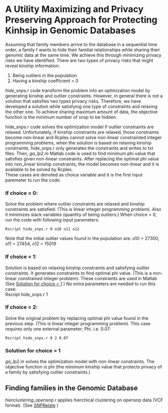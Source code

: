 
# A Utility Maximizing and Privacy Preserving Approach for Protecting Kinhsip in Genomic Databases
Assuming that family members arrive to the database in a sequential time order, a family f wants to hide their familial relationships while sharing their genomic data at the same time. We achieve this through minimizing privacy risks we have identified. There are two types of privacy risks that might reveal kinship information:
1. Being outliers in the population  
2. Having a kinship coefficient > 0 
  
_hide_snps.r_ code transform the problem into an optimization model by generating kinship and outlier constraints. However, in general there is not a solution that satisfies two types privacy risks. Therefore, we have developed a solution while satisfying one type of constraints and relaxing the other one. To achieve sharing maximum amount of data, the objective function is the minimum number of snsp to be hidden.  
  
hide_snps.r code solves the optimization model if outlier constraints are relaxed. Unfortunately, if kinship constraints are relaxed, those constraints become non-linear and Rcplex cannot solve non-linear constrainted integer programming problems, when the solution is based on relaxing kinship constraints, hide_snps.r only generates the constraints and writes to txt files. Then, _ga_lp2.m_ Matlab code is used to find minimum phi value that satisfies given non-linear constraints. After replacing the optimal phi value into non_linear kinship constraints, the model becomes non-linear and it is available to be solved by Rcplex.   
These cases are denoted as choice variable and it is the first input paremeter to run the code:
### If choice = 0:
Solve the problem where outlier constraints are relaxed and kinship constraints are satisfied. (This is linear integer programming problem). Also it minimizes slack variables (quantity of being outliers.) 
When choice = 0, run the code with following input parameters:  
```shell
Rscript hide_snps.r 0 o10 o11 o12
```
Note that the initial outlier values found in the population are: o10 = 27300, o11 = 27454, o12 = 15019   
### If choice = 1:
Solution is based on relaxing kinship constraints and satisfying outlier constraints. It generates constraints to find optimal phi value. (This is a non-linear constrained integer problem). These constraints are used in Matlab (See [Solution for choice = 1](https://github.com/tastanlab/Kinship-Privacy/blob/master/README.md#solution-for-choice--1) )
No extra parameters are needed to run this case:  
Rscript hide_snps.r 1  
### If choice = 2:
Solve the original problem by replacing optimal phi value found in the previous step. (This is linear integer programming problem). 
This case requires only one external parameter; Phi. i.e. 0.07:  
```shell
Rscript hide_snps.r 0 2 0.07  
```
### Solution for choice = 1
_ga_lp2.m_ solves the optimization model with non-linear constraints. The objective function is phi (the minimum kinship value that protects privacy of a family by satisfying outlier constraints.) 
## Finding families in the Genomic Database
_hierclustering_opensnp.r_ applies hierchical clustering on opensnp data (VCF format). (See [SNPRelate](http://corearray.sourceforge.net/tutorials/SNPRelate/) )
